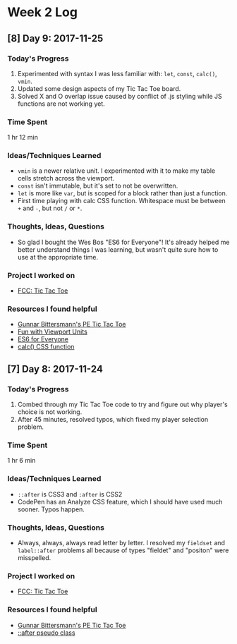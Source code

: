 # Week 2 Log

## [8] Day 9: 2017-11-25

### Today's Progress

1. Experimented with syntax I was less familiar with: `let`, `const`, `calc()`, `vmin`.
2. Updated some design aspects of my Tic Tac Toe board.
3. Solved X and O overlap issue caused by conflict of .js styling while JS functions are not working yet.

### Time Spent

1 hr 12 min

### Ideas/Techniques Learned

- `vmin` is a newer relative unit. I experimented with it to make my table cells stretch across the viewport.
- `const` isn't immutable, but it's set to not be overwritten.
- `let` is more like `var`, but is scoped for a block rather than just a function.
- First time playing with calc CSS function. Whitespace must be between `+` and `-`, but not `/` or `*`.

### Thoughts, Ideas, Questions

- So glad I bought the Wes Bos "ES6 for Everyone"! It's already helped me better understand things I was learning, but wasn't quite sure how to use at the appropriate time.

### Project I worked on

- [FCC: Tic Tac Toe](https://codepen.io/digilou/pen/POOypV)

### Resources I found helpful

- [Gunnar Bittersmann's PE Tic Tac Toe](https://codepen.io/gunnarbittersmann/pen/aVWmMR)
- [Fun with Viewport Units](https://css-tricks.com/fun-viewport-units/)
- [ES6 for Everyone](https://es6.io)
- [calc() CSS function](https://developer.mozilla.org/en-US/docs/Web/CSS/calc)

## [7] Day 8: 2017-11-24

### Today's Progress

1. Combed through my Tic Tac Toe code to try and figure out why player's choice is not working.
2. After 45 minutes, resolved typos, which fixed my player selection problem.

### Time Spent

1 hr 6 min

### Ideas/Techniques Learned

- `::after` is CSS3 and `:after` is CSS2
- CodePen has an Analyze CSS feature, which I should have used much sooner. Typos happen.

### Thoughts, Ideas, Questions

- Always, always, always read letter by letter. I resolved my `fieldset` and `label::after` problems all because of types "fieldet" and "positon" were misspelled.

### Project I worked on

- [FCC: Tic Tac Toe](https://codepen.io/digilou/pen/POOypV)

### Resources I found helpful

- [Gunnar Bittersmann's PE Tic Tac Toe](https://codepen.io/gunnarbittersmann/pen/aVWmMR)
- [::after pseudo class](https://developer.mozilla.org/en-US/docs/Web/CSS/::after)
